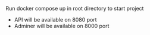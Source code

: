 Run docker compose up in root directory to start project
  - API will be available on 8080 port
  - Adminer will be available on 8000 port
